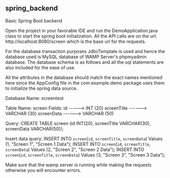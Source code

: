 ## spring_backend
Basic Spring Boot backend

Open the project in your favorable IDE and run the DemoApplication.java class to start the spring boot initialization. 
All the API calls are on the url: http://localhost:8080/screen which is the base url for the requests.

For the database transaction purposes JdbcTemplate is used and hence the database used is MySQL database of WAMP Server's
phpmyadmin database. The database schema is as follows and all the sql statements are also included for the ease of use.

All the attributes in the database should match the exact names mentioned here since the AppConfig file in the com.example.demo
package uses them to initialize the spring data source.

Database Name: screentest

Table Name: screen
Fields:     id -----> INT (20)
            screenTitle ------> VARCHAR (30)
            screenData ------> VARCHAR (50)
            
Query: CREATE TABLE screen (id INT(20), screenTitle VARCHAR(30), screenData VARCHAR(50));

Insert data query: INSERT INTO `screen`(`id`, `screenTitle`, `screenData`) Values (1, "Screen 1", "Screen 1 Data");
                   INSERT INTO `screen`(`id`, `screenTitle`, `screenData`) Values (2, "Screen 2", "Screen 2 Data");
                   INSERT INTO `screen`(`id`, `screenTitle`, `screenData`) Values (3, "Screen 3", "Screen 3 Data");

Make sure that the wamp server is running while making the requests otherwise you will encounter errors.
